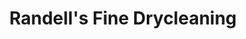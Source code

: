 ---
title: "Randell's Fine Drycleaning"
url: /calgary/randells-fine-drycleaning/
shop: Wäscherei
---